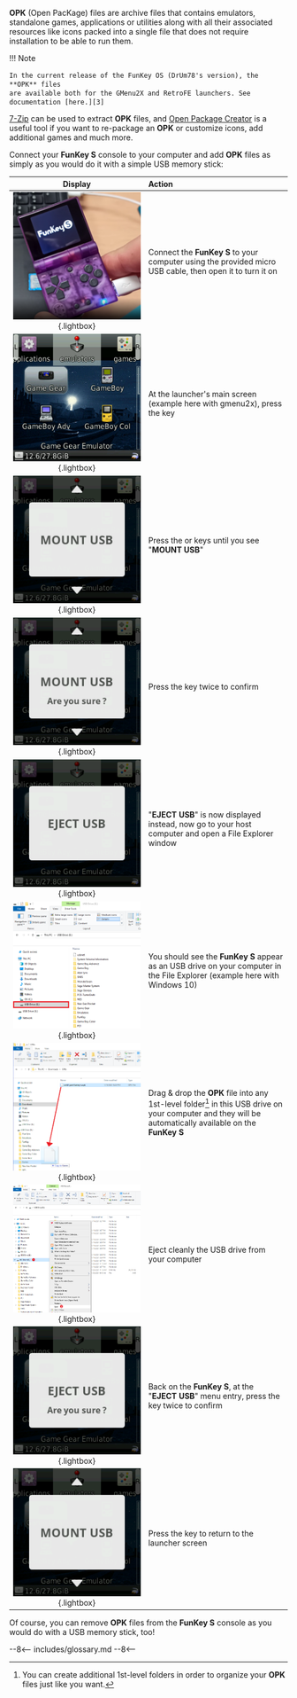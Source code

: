 **OPK** (Open PacKage) files are archive files that contains
emulators, standalone games, applications or utilities along with all
their associated resources like icons packed into a single file that
does not require installation to be able to run them.

!!! Note

    In the current release of the FunKey OS (DrUm78's version), the **OPK** files
    are available both for the GMenu2X and RetroFE launchers. See documentation [here.][3]

[7-Zip][1] can be used to extract **OPK** files, and [Open Package
Creator][2] is a useful tool if you want to re-package an
**OPK** or customize icons, add additional games and much more.

Connect your **FunKey S** console to your computer and add **OPK**
files as simply as you would do it with a simple USB memory stick:

| **Display**                                                                             | **Action**                                                                                                                                                  |
|:---------------------------------------------------------------------------------------:|:------------------------------------------------------------------------------------------------------------------------------------------------------------|
| ![Connection PC](/assets/images/Connection_PC.png){.lightbox}                           | Connect the **FunKey S** to your computer using the provided micro USB cable, then open it to turn it on                                                    |
| ![RetroFE](/assets/images/gmenu2x.png){.lightbox}                                       | At the launcher's main screen (example here with gmenu2x), press the <i class="funkey-menu"></i> key                                                        |
| ![Mount USB](/assets/images/Mount_USB_gmenu2x.png){.lightbox}                           | Press the <i class="funkey-up"></i> or <i class="funkey-down"></i> keys until you see "**MOUNT USB**"                                                       |
| ![Mount USB Are you sure](/assets/images/Mount_USB_are_you_sure_gmenu2x.png){.lightbox} | Press the <i class="funkey-A"></i> key twice to confirm                                                                                                     |
| ![Eject USB](/assets/images/Eject_USB_gmenu2x.png){.lightbox}                           | "**EJECT USB**" is now displayed instead, now go to your host computer and open a File Explorer window                                                      |
| ![USB Drive](/assets/images/USB_Drive.png){.lightbox}                                   | You should see the **FunKey S** appear as an USB drive on your computer in the File Explorer (example here with Windows 10)                                 |
| ![Copy OPK](/assets/images/Copy_OPK.png){.lightbox}                                     | Drag & drop the **OPK** file into any 1st-level folder[^1]  in this USB drive on your computer and they will be automatically available on the **FunKey S** |
| ![Eject Drive](/assets/images/Eject_Drive.png){.lightbox}                               | Eject cleanly the USB drive from your computer                                                                                                              |
| ![Eject USB Are you sure](/assets/images/Eject_USB_are_you_sure_gmenu2x.png){.lightbox} | Back on the **FunKey S**, at the "**EJECT USB**" menu entry, press the <i class="funkey-A"></i> key twice to confirm                                        |
| ![Unmount USB](/assets/images/Mount_USB_gmenu2x.png){.lightbox}                         | Press the <i class="funkey-menu"></i> key to return to the launcher screen                                                                                  |

Of course, you can remove **OPK** files from the **FunKey S** console
as you would do with a USB memory stick, too!

[1]: https://www.7-zip.org/download.html
[2]: https://github.com/Harteex/OpenPackageCreator/releases
[3]: https://github.com/DrUm78/FunKey-OS/releases/latest

[^1]: You can create additional 1st-level folders in order to organize your **OPK** files just like you want.

--8<--
includes/glossary.md
--8<--
